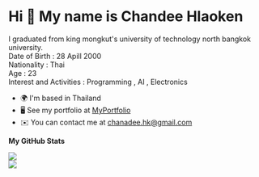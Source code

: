 Hi 👋 My name is Chandee Hlaoken
==============================

I graduated from king mongkut's university of technology north bangkok university.<br>
Date of Birth : 28 Apill 2000 <br>
Nationality : Thai <br>
Age : 23 <br>
Interest and Activities : Programming , AI , Electronics

 * 🌍  I'm based in Thailand
 * 🖥️  See my portfolio at [MyPortfolio](https://chanadeecnd.github.io/)
 * ✉️  You can contact me at [chanadee.hk@gmail.com](mailto:chanadee.hk@gmailc.com)

<b>My GitHub Stats</b>


<div style="display: flex; flex-direction: column;">
 <img class="img" src="https://github-readme-stats.vercel.app/api?username=chanadeecnd&show_icons=true&theme=radical" />
</div>

<div >
 <img class="img" src="https://github-readme-stats.vercel.app/api/top-langs/?username=chanadeecnd&theme=radical&layout=compact&hide=html,EJS,procfile,CSS" />
</div>
